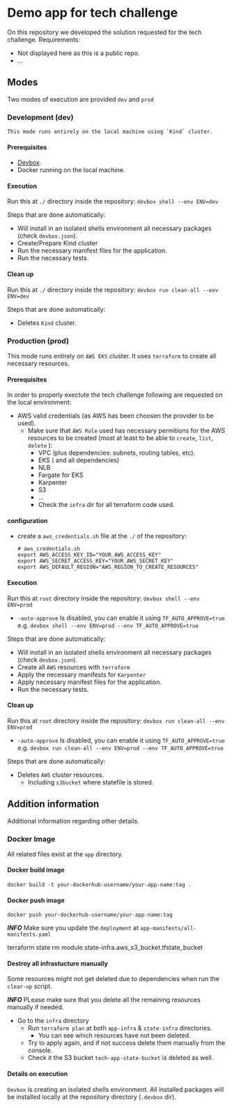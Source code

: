 # Demo app for tech challenge

On this repository we developed the solution requested for the tech challenge.
Requirements:

- Not displayed here as this is a public repo.
- ...

## Modes

Two modes of execution are provided `dev` and `prod`

### Development (dev)

    This mode runs entirely on the local machine using `Kind` cluster.

#### Prerequisites  

- [Devbox](https://www.jetify.com/docs/devbox/cli_reference/devbox_shell/).
- Docker running on the local machine.

#### Execution

Run this at `./` directory inside the repository: `devbox shell --env ENV=dev`

Steps that are done automatically:

- Will install in an isolated shells environment all necessary packages (check `devbox.json`).
- Create/Prepare Kind cluster
- Run the necessary manifest files for the application.
- Run the necessary tests

#### Clean up

Run this at `./` directory inside the repository: `devbox run clean-all --env ENV=dev`

Steps that are done automatically:

- Deletes `Kind` cluster.

### Production (prod)

 This mode runs entirely on `AWS EKS` cluster.
 It uses `terraform` to create all necessary resources.

#### Prerequisites

In order to properly exectute the tech challenge following are requested on the local environment:

- AWS valid credentials (as AWS has been choosen the provider to be used).
  - Make sure that `AWS Role` used has necessary permitions for the AWS resources to be created (most at least to be able to `create`, `list`, `delete` ):
    - VPC (plus dependencies: subnets, routing tables, etc).
    - EKS ( and all dependencies)
    - NLB
    - Fargate for EKS
    - Karpenter
    - S3
    - ...
    - Check the `infra` dir for all terraform code used.

#### configuration
 
 - create a `aws_credentials.sh` file at the `./` of the repository:
    ```
    # aws_credentials.sh
    export AWS_ACCESS_KEY_ID="YOUR_AWS_ACCESS_KEY"
    export AWS_SECRET_ACCESS_KEY="YOUR_AWS_SECRET_KEY"
    export AWS_DEFAULT_REGION="AWS_REGION_TO_CREATE_RESOURCES"
    ```

#### Execution

Run this at `root` directory inside the repository: `devbox shell --env ENV=prod`

- `-auto-approve` Is disabled, you can enable it using `TF_AUTO_APPROVE=true` e.g. `devbox shell --env ENV=prod --env TF_AUTO_APPROVE=true`

Steps that are done automatically:

- Will install in an isolated shells environment all necessary packages (check `devbox.json`).
- Create all `AWS` resources with `terraform`
- Apply the necessary manifests for `Karpenter` 
- Apply necessary manifest files for the application.
- Run the necessary tests.

#### Clean up

Run this at `root` directory inside the repository: `devbox run clean-all --env ENV=prod`

- `-auto-approve` Is disabled, you can enable it using `TF_AUTO_APPROVE=true` e.g. `devbox run clean-all --env ENV=prod --env TF_AUTO_APPROVE=true`

Steps that are done automatically:

- Deletes `AWS` cluster resources.
  - Including `s3bucket` where statefile is stored.

## Addition information

Additional information regarding other details.

### Docker Image
 
 All related files exist at the `app` directory.

#### Docker build image

`docker build -t your-dockerhub-username/your-app-name:tag .`

#### Docker push image

`docker push your-dockerhub-username/your-app-name:tag`

***INFO***
Make sure you update the `deployment` at `app-manifests/all-manifests.yaml`

terraform state rm module.state-infra.aws_s3_bucket.tfstate_bucket

#### Destroy all infrastucture manually

Some resources might not get deleted due to dependencies when run the `clear-up` script.

***INFO***
PLease make sure that you delete all the remaining resources manually if needed.

- Go to the `infra` directory
  - Run `terraform plan` at both `app-infra` & `state-infra` directories.
    - You can see which resources have not been deleted.
  - Try to apply again, and if not success delete them manually from the console.
  - Check it the S3 bucket `tech-app-state-bucket` is deleted as well.


#### Details on execution

`Devbox` is creating  an isolated shells environment. All installed packages will be installed locally at the repository directory (`.devbox` dir).

